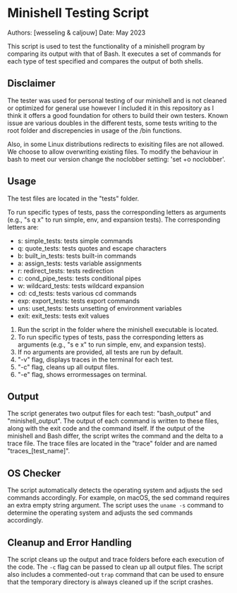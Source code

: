 # Minishell Testing Script

Authors: [wesseling & caljouw]
Date: May 2023

This script is used to test the functionality of a minishell program by comparing its output with that of Bash. It executes a set of commands for each type of test specified and compares the output of both shells.

## Disclaimer
The tester was used for personal testing of our minishell and is not cleaned or optimized for general use however I included it in this repository as I think it offers a good foundation for others to build their own testers. Known issue are various doubles in the different tests, some tests writing to the root folder and discrepencies in usage of the /bin functions. 

Also, in some Linux distributions redirects to exisiting files are not allowed. 
We choose to allow overwriting existing files. To modify the behaviour in bash to meet our version change the noclobber setting: 'set +o noclobber'.

## Usage
The test files are located in the "tests" folder.

To run specific types of tests, pass the corresponding letters as arguments (e.g., "s q x" to run simple, env, and expansion tests).
The corresponding letters are:
- s: simple_tests: tests simple commands
- q: quote_tests: tests quotes and escape characters
- b: built_in_tests: tests built-in commands
- a: assign_tests: tests variable assignments
- r: redirect_tests: tests redirection
- c: cond_pipe_tests: tests conditional pipes
- w: wildcard_tests: tests wildcard expansion
- cd: cd_tests: tests various cd commands
- exp: export_tests: tests export commands
- uns: uset_tests: tests unsetting of environment variables
- exit: exit_tests: tests exit values

1. Run the script in the folder where the minishell executable is located.
2. To run specific types of tests, pass the corresponding letters as arguments (e.g., "s e x" to run simple, env, and expansion tests).
3. If no arguments are provided, all tests are run by default.
4. "-v" flag, displays traces in the terminal for each test.
5. "-c" flag, cleans up all output files.
6. "-e" flag, shows errormessages on terminal.

## Output
The script generates two output files for each test: "bash_output" and "minishell_output". The output of each command is written to these files, along with the exit code and the command itself. If the output of the minishell and Bash differ, the script writes the command and the delta to a trace file.
The trace files are located in the "trace" folder and are named "traces_[test_name]".

## OS Checker
The script automatically detects the operating system and adjusts the sed commands accordingly. For example, on macOS, the sed command requires an extra empty string argument. The script uses the `uname -s` command to determine the operating system and adjusts the sed commands accordingly.

## Cleanup and Error Handling
The script cleans up the output and trace folders before each execution of the code. The `-c` flag can be passed to clean up all output files.
The script also includes a commented-out `trap` command that can be used to ensure that the temporary directory is always cleaned up if the script crashes.


